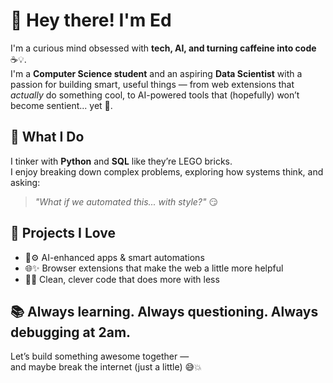 # 👋 Hey there! I'm Ed

I'm a curious mind obsessed with **tech, AI, and turning caffeine into code** ☕💡.  
I'm a **Computer Science student** and an aspiring **Data Scientist** with a passion for building smart, useful things — from web extensions that *actually* do something cool, to AI-powered tools that (hopefully) won’t become sentient... yet 🤖.

## 🧠 What I Do

I tinker with **Python** and **SQL** like they’re LEGO bricks.  
I enjoy breaking down complex problems, exploring how systems think, and asking:

> *"What if we automated this... with style?"* 😏

## 🚀 Projects I Love

- 🤖⚙️ AI-enhanced apps & smart automations  
- 🌐✨ Browser extensions that make the web a little more helpful  
- 🧼💥 Clean, clever code that does more with less

## 📚 Always learning. Always questioning. Always debugging at 2am.

Let’s build something awesome together —  
and maybe break the internet (just a little) 😅💥


<!--
**EdPatrice/EdPatrice** is a ✨ _special_ ✨ repository because its `README.md` (this file) appears on your GitHub profile.

Here are some ideas to get you started:

- 🔭 I’m currently working on ...
- 🌱 I’m currently learning ...
- 👯 I’m looking to collaborate on ...
- 🤔 I’m looking for help with ...
- 💬 Ask me about ...
- 📫 How to reach me: ...
- 😄 Pronouns: ...
- ⚡ Fun fact: ...
-->
